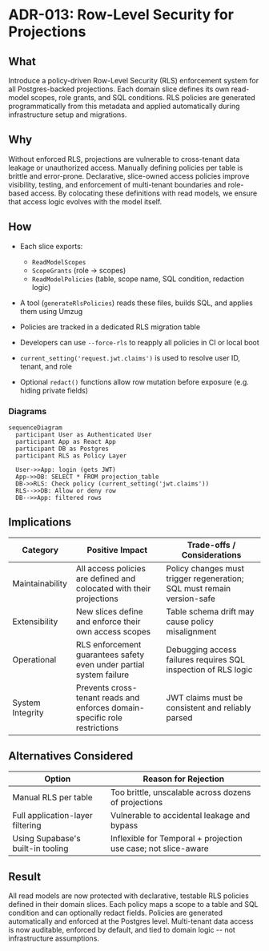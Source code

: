 # ADR-013: Row-Level Security for Projections

## What

Introduce a policy-driven Row-Level Security (RLS) enforcement system for all Postgres-backed projections. Each domain slice defines its own read-model scopes, role grants, and SQL conditions. RLS policies are generated programmatically from this metadata and applied automatically during infrastructure setup and migrations.

## Why

Without enforced RLS, projections are vulnerable to cross-tenant data leakage or unauthorized access. Manually defining policies per table is brittle and error-prone. Declarative, slice-owned access policies improve visibility, testing, and enforcement of multi-tenant boundaries and role-based access. By colocating these definitions with read models, we ensure that access logic evolves with the model itself.

## How

* Each slice exports:

   * `ReadModelScopes`
   * `ScopeGrants` (role → scopes)
   * `ReadModelPolicies` (table, scope name, SQL condition, redaction logic)
* A tool (`generateRlsPolicies`) reads these files, builds SQL, and applies them using Umzug
* Policies are tracked in a dedicated RLS migration table
* Developers can use `--force-rls` to reapply all policies in CI or local boot
* `current_setting('request.jwt.claims')` is used to resolve user ID, tenant, and role
* Optional `redact()` functions allow row mutation before exposure (e.g. hiding private fields)

### Diagrams

```mermaid
sequenceDiagram
  participant User as Authenticated User
  participant App as React App
  participant DB as Postgres
  participant RLS as Policy Layer

  User->>App: login (gets JWT)
  App->>DB: SELECT * FROM projection_table
  DB->>RLS: Check policy (current_setting('jwt.claims'))
  RLS-->>DB: Allow or deny row
  DB-->>App: filtered rows
```

## Implications

| Category         | Positive Impact                                                            | Trade-offs / Considerations                                            |
| ---------------- | -------------------------------------------------------------------------- | ---------------------------------------------------------------------- |
| Maintainability  | All access policies are defined and colocated with their projections       | Policy changes must trigger regeneration; SQL must remain version-safe |
| Extensibility    | New slices define and enforce their own access scopes                      | Table schema drift may cause policy misalignment                       |
| Operational      | RLS enforcement guarantees safety even under partial system failure        | Debugging access failures requires SQL inspection of RLS logic         |
| System Integrity | Prevents cross-tenant reads and enforces domain-specific role restrictions | JWT claims must be consistent and reliably parsed                      |

## Alternatives Considered

| Option                            | Reason for Rejection                                           |
| --------------------------------- | -------------------------------------------------------------- |
| Manual RLS per table              | Too brittle, unscalable across dozens of projections           |
| Full application-layer filtering  | Vulnerable to accidental leakage and bypass                    |
| Using Supabase's built-in tooling | Inflexible for Temporal + projection use case; not slice-aware |

## Result

All read models are now protected with declarative, testable RLS policies defined in their domain slices. Each policy maps a scope to a table and SQL condition and can optionally redact fields. Policies are generated automatically and enforced at the Postgres level. Multi-tenant data access is now auditable, enforced by default, and tied to domain logic -- not infrastructure assumptions.

